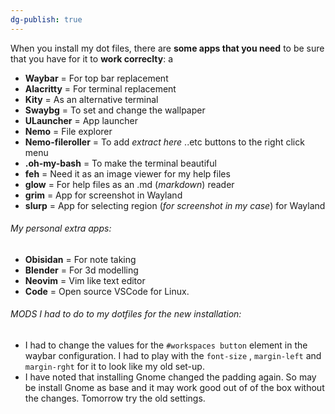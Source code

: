 ```yaml
---
dg-publish: true
---
```

When you install my dot files, there are **some apps that you need** to be sure that you have for it to **work correclty**: a

- **Waybar** = For top bar replacement
- **Alacritty** = For terminal replacement
- **Kity** = As an alternative terminal
- **Swaybg** = To set and change the wallpaper
- **ULauncher** = App launcher
- **Nemo** = File explorer
- **Nemo-fileroller** = To add *extract here* ..etc buttons to the right click menu 
- **.oh-my-bash** = To make the terminal beautiful
- **feh** = Need it as an image viewer for my help files
- **glow** = For help files as an .md (*markdown*) reader
- **grim** = App for screenshot in Wayland
- **slurp** = App for selecting region (*for screenshot in my case*) for Wayland

###### My personal extra apps:
- **Obisidan** = For note taking
- **Blender** = For 3d modelling
- **Neovim** = Vim like text editor
- **Code** = Open source VSCode for Linux.

###### MODS I had to do to my dotfiles for the new installation:
- I had to change the values for the `#workspaces button` element in the waybar configuration. I had to play with the `font-size` , `margin-left` and `margin-rght` for it to look like my old set-up. 
- I have noted that installing Gnome changed the padding again. So may be install Gnome as base and it may work good out of of the box without the changes. Tomorrow try the old settings.